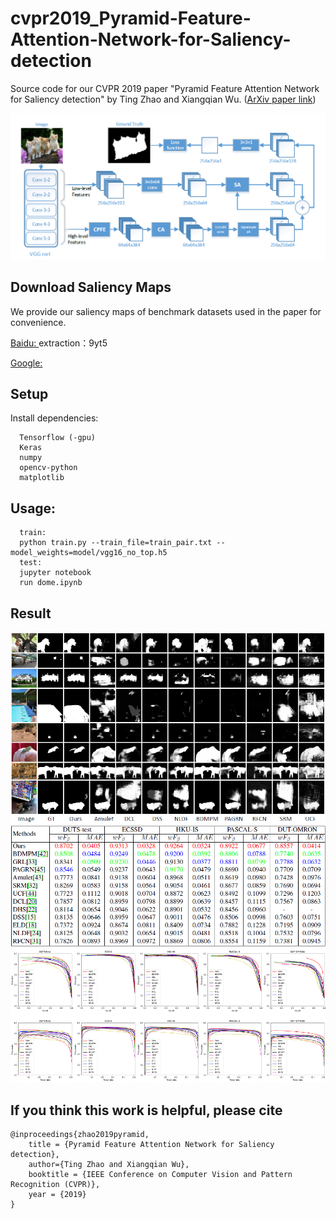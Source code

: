 # cvpr2019_Pyramid-Feature-Attention-Network-for-Saliency-detection

Source code for our CVPR 2019 paper "Pyramid Feature Attention Network for Saliency detection" by Ting Zhao and Xiangqian Wu. ([ArXiv paper link](https://arxiv.org/abs/1903.00179))

![Pipline](image/pipline.png)

## Download Saliency Maps

We provide our saliency maps of benchmark datasets used in the paper for convenience. 

[Baidu: ](https://pan.baidu.com/s/1TljFZb3pFkl3IRoCYZFe4Q)  extraction：9yt5

[Google: ](https://drive.google.com/file/d/1s70Cb6_Z6cZqwiHgUw1ps19N00LC_HCz/view?usp=sharing)

## Setup
Install dependencies:
```
  Tensorflow (-gpu)
  Keras
  numpy
  opencv-python
  matplotlib
```
## Usage:
```
  train:
  python train.py --train_file=train_pair.txt --model_weights=model/vgg16_no_top.h5
  test:
  jupyter notebook
  run dome.ipynb
```

## Result
![quantitative](image/visual%20comparisons.png)
![table](image/table.png)
![visual](image/quantitative%20comparisions.png)

## If you think this work is helpful, please cite
```
@inproceedings{zhao2019pyramid,
    title = {Pyramid Feature Attention Network for Saliency detection},
    author={Ting Zhao and Xiangqian Wu},
    booktitle = {IEEE Conference on Computer Vision and Pattern Recognition (CVPR)},
    year = {2019}
}
```
